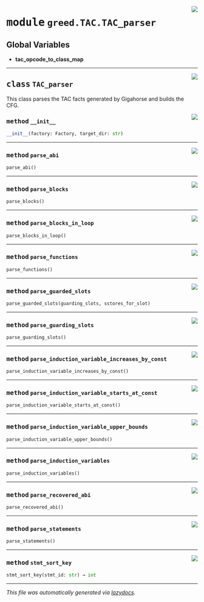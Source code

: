 <!-- markdownlint-disable -->

<a href="https://github.com/ucsb-seclab/greed/tree/main/greed/TAC/TAC_parser.py#L0"><img align="right" style="float:right;" src="https://img.shields.io/badge/-source-cccccc?style=flat-square"></a>

# <kbd>module</kbd> `greed.TAC.TAC_parser`




**Global Variables**
---------------
- **tac_opcode_to_class_map**


---

<a href="https://github.com/ucsb-seclab/greed/tree/main/greed/TAC/TAC_parser.py#L24"><img align="right" style="float:right;" src="https://img.shields.io/badge/-source-cccccc?style=flat-square"></a>

## <kbd>class</kbd> `TAC_parser`
This class parses the TAC facts generated by Gigahorse and builds the CFG. 

<a href="https://github.com/ucsb-seclab/greed/tree/main/greed/TAC/TAC_parser.py#L28"><img align="right" style="float:right;" src="https://img.shields.io/badge/-source-cccccc?style=flat-square"></a>

### <kbd>method</kbd> `__init__`

```python
__init__(factory: Factory, target_dir: str)
```








---

<a href="https://github.com/ucsb-seclab/greed/tree/main/greed/TAC/TAC_parser.py#L288"><img align="right" style="float:right;" src="https://img.shields.io/badge/-source-cccccc?style=flat-square"></a>

### <kbd>method</kbd> `parse_abi`

```python
parse_abi()
```





---

<a href="https://github.com/ucsb-seclab/greed/tree/main/greed/TAC/TAC_parser.py#L152"><img align="right" style="float:right;" src="https://img.shields.io/badge/-source-cccccc?style=flat-square"></a>

### <kbd>method</kbd> `parse_blocks`

```python
parse_blocks()
```





---

<a href="https://github.com/ucsb-seclab/greed/tree/main/greed/TAC/TAC_parser.py#L231"><img align="right" style="float:right;" src="https://img.shields.io/badge/-source-cccccc?style=flat-square"></a>

### <kbd>method</kbd> `parse_blocks_in_loop`

```python
parse_blocks_in_loop()
```





---

<a href="https://github.com/ucsb-seclab/greed/tree/main/greed/TAC/TAC_parser.py#L186"><img align="right" style="float:right;" src="https://img.shields.io/badge/-source-cccccc?style=flat-square"></a>

### <kbd>method</kbd> `parse_functions`

```python
parse_functions()
```





---

<a href="https://github.com/ucsb-seclab/greed/tree/main/greed/TAC/TAC_parser.py#L276"><img align="right" style="float:right;" src="https://img.shields.io/badge/-source-cccccc?style=flat-square"></a>

### <kbd>method</kbd> `parse_guarded_slots`

```python
parse_guarded_slots(guarding_slots, sstores_for_slot)
```





---

<a href="https://github.com/ucsb-seclab/greed/tree/main/greed/TAC/TAC_parser.py#L271"><img align="right" style="float:right;" src="https://img.shields.io/badge/-source-cccccc?style=flat-square"></a>

### <kbd>method</kbd> `parse_guarding_slots`

```python
parse_guarding_slots()
```





---

<a href="https://github.com/ucsb-seclab/greed/tree/main/greed/TAC/TAC_parser.py#L251"><img align="right" style="float:right;" src="https://img.shields.io/badge/-source-cccccc?style=flat-square"></a>

### <kbd>method</kbd> `parse_induction_variable_increases_by_const`

```python
parse_induction_variable_increases_by_const()
```





---

<a href="https://github.com/ucsb-seclab/greed/tree/main/greed/TAC/TAC_parser.py#L241"><img align="right" style="float:right;" src="https://img.shields.io/badge/-source-cccccc?style=flat-square"></a>

### <kbd>method</kbd> `parse_induction_variable_starts_at_const`

```python
parse_induction_variable_starts_at_const()
```





---

<a href="https://github.com/ucsb-seclab/greed/tree/main/greed/TAC/TAC_parser.py#L261"><img align="right" style="float:right;" src="https://img.shields.io/badge/-source-cccccc?style=flat-square"></a>

### <kbd>method</kbd> `parse_induction_variable_upper_bounds`

```python
parse_induction_variable_upper_bounds()
```





---

<a href="https://github.com/ucsb-seclab/greed/tree/main/greed/TAC/TAC_parser.py#L235"><img align="right" style="float:right;" src="https://img.shields.io/badge/-source-cccccc?style=flat-square"></a>

### <kbd>method</kbd> `parse_induction_variables`

```python
parse_induction_variables()
```





---

<a href="https://github.com/ucsb-seclab/greed/tree/main/greed/TAC/TAC_parser.py#L314"><img align="right" style="float:right;" src="https://img.shields.io/badge/-source-cccccc?style=flat-square"></a>

### <kbd>method</kbd> `parse_recovered_abi`

```python
parse_recovered_abi()
```





---

<a href="https://github.com/ucsb-seclab/greed/tree/main/greed/TAC/TAC_parser.py#L39"><img align="right" style="float:right;" src="https://img.shields.io/badge/-source-cccccc?style=flat-square"></a>

### <kbd>method</kbd> `parse_statements`

```python
parse_statements()
```





---

<a href="https://github.com/ucsb-seclab/greed/tree/main/greed/TAC/TAC_parser.py#L35"><img align="right" style="float:right;" src="https://img.shields.io/badge/-source-cccccc?style=flat-square"></a>

### <kbd>method</kbd> `stmt_sort_key`

```python
stmt_sort_key(stmt_id: str) → int
```








---

_This file was automatically generated via [lazydocs](https://github.com/ml-tooling/lazydocs)._
